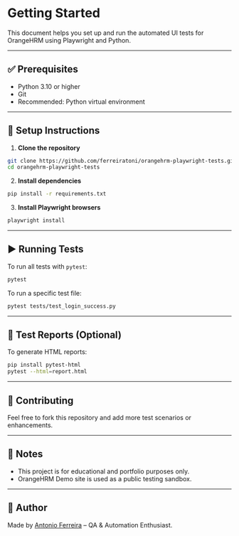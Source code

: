 # Getting Started

This document helps you set up and run the automated UI tests for OrangeHRM using Playwright and Python.

---

## ✅ Prerequisites

- Python 3.10 or higher
- Git
- Recommended: Python virtual environment

---

## 🔧 Setup Instructions

1. **Clone the repository**

```bash
git clone https://github.com/ferreiratoni/orangehrm-playwright-tests.git
cd orangehrm-playwright-tests
```

2. **Install dependencies**

```bash
pip install -r requirements.txt
```

3. **Install Playwright browsers**

```bash
playwright install
```

---

## ▶️ Running Tests

To run all tests with `pytest`:

```bash
pytest
```

To run a specific test file:

```bash
pytest tests/test_login_success.py
```

---

## 🧪 Test Reports (Optional)

To generate HTML reports:

```bash
pip install pytest-html
pytest --html=report.html
```

---

## 🤝 Contributing

Feel free to fork this repository and add more test scenarios or enhancements.

---

## 📎 Notes

- This project is for educational and portfolio purposes only.
- OrangeHRM Demo site is used as a public testing sandbox.

---

## 👤 Author

Made by [Antonio Ferreira](https://github.com/ferreiratoni) – QA & Automation Enthusiast.